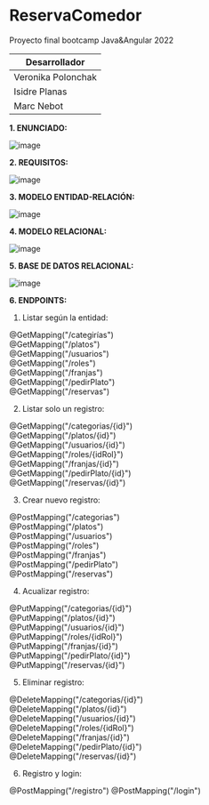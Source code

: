 # ReservaComedor
Proyecto final bootcamp Java&amp;Angular 2022

| Desarrollador | 
| ------------- | 
| Veronika Polonchak |
| Isidre Planas |
| Marc Nebot |


**1. ENUNCIADO:**

![image](https://user-images.githubusercontent.com/89861246/171439724-cba51beb-7911-4517-908d-84d857545bf2.png)


**2. REQUISITOS:**

![image](https://user-images.githubusercontent.com/89861246/171440559-64daa011-c797-4c06-99cb-61baa9caf4ea.png)


**3. MODELO ENTIDAD-RELACIÓN:**

![image](https://user-images.githubusercontent.com/89861246/168420985-0c7aa132-c957-4266-b756-ab42bc027d7a.png)


**4. MODELO RELACIONAL:**

![image](https://user-images.githubusercontent.com/103040138/168540844-b8392eff-fac5-4b5f-8762-77952e1265d3.png)


**5. BASE DE DATOS RELACIONAL:**

![image](https://user-images.githubusercontent.com/89861246/169401042-e244b971-0dd7-4509-88c3-c76e8a1272f5.png)

**6. ENDPOINTS:**
1. Listar según la entidad:

@GetMapping("/categirías")<br>
@GetMapping("/platos")<br>
@GetMapping("/usuarios")<br>
@GetMapping("/roles")<br>
@GetMapping("/franjas")<br>
@GetMapping("/pedirPlato")<br>
@GetMapping("/reservas")<br>

2. Listar solo un registro:

@GetMapping("/categorias/{id}")<br>
@GetMapping("/platos/{id}")<br>
@GetMapping("/usuarios/{id}")<br>
@GetMapping("/roles/{idRol}")<br>
@GetMapping("/franjas/{id}")<br>
@GetMapping("/pedirPlato/{id}")<br>
@GetMapping("/reservas/{id}")<br>

3. Crear nuevo registro:

@PostMapping("/categorias")<br>
@PostMapping("/platos")<br>
@PostMapping("/usuarios")<br>
@PostMapping("/roles")<br>
@PostMapping("/franjas")<br>
@PostMapping("/pedirPlato")<br>
@PostMapping("/reservas")<br>

4. Acualizar registro:

@PutMapping("/categorias/{id}")<br>
@PutMapping("/platos/{id}")<br>
@PutMapping("/usuarios/{id}")<br>
@PutMapping("/roles/{idRol}")<br>
@PutMapping("/franjas/{id}")<br>
@PutMapping("/pedirPlato/{id}")<br>
@PutMapping("/reservas/{id}")<br>

5. Eliminar registro:

@DeleteMapping("/categorias/{id}")<br>
@DeleteMapping("/platos/{id}")<br>
@DeleteMapping("/usuarios/{id}")<br>
@DeleteMapping("/roles/{idRol}")<br>
@DeleteMapping("/franjas/{id}")<br>
@DeleteMapping("/pedirPlato/{id}")<br>
@DeleteMapping("/reservas/{id}")<br>

6. Registro y login:

@PostMapping("/registro")
@PostMapping("/login")
